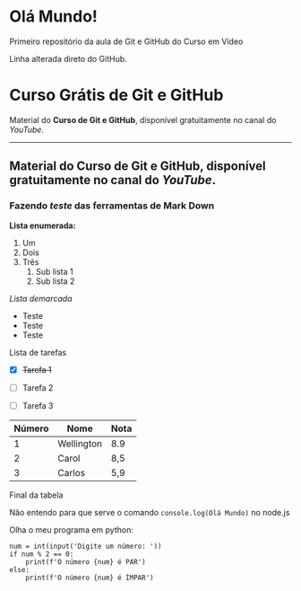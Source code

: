 # Olá Mundo!
 Primeiro repositório da aula de Git e GitHub do Curso em Vídeo

Linha alterada direto do GitHub.


# Curso Grátis de Git e GitHub
Material do **Curso de Git e GitHub**, disponível gratuitamente no canal do *YouTube*.
***
## Material do **Curso de Git e GitHub**, disponível gratuitamente no canal do *YouTube*.

### Fazendo *teste* das ferramentas de **Mark Down**

__Lista enumerada:__
   1. Um
   1. Dois
   1. Três
      1. Sub lista 1 
      1. Sub lista 2

*Lista demarcada*   
   * Teste
   * Teste
   * Teste

Lista de tarefas
  - [x] ~~Tarefa 1~~
  - [ ] Tarefa 2
  - [ ] Tarefa 3


Número | Nome | Nota
---|---|---
1|Wellington|8.9
2|Carol|8,5
3|Carlos|5,9

Final da tabela

Não entendo para que serve o comando `console.log(Olá Mundo)` no node.js

Olha o meu programa em python:
```
num = int(input('Digite um número: '))
if num % 2 == 0:
    print(f'O número {num} é PAR')
else:
    print(f'O número {num} é ÍMPAR')
```
